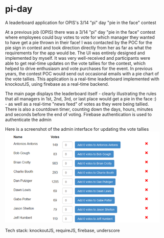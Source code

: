 # pi-day
A leaderboard application for OPIS's 3/14 "pi" day "pie in the face" contest

At a previous job (OPIS) there was a 3/14 "pi" day "pie in the face" contest where employees could buy votes to vote for which manager they wanted to have get a pie thrown in their face!  I was contacted by the POC for the pie sign in contest and took direction directly from her as far as what the requirements for the app would be.  The UI was entirely designed and implemented by myself.  It was very well-received and participants were able to get real-time updates on the vote tallies for the contest, which helped to drive enthusiasm and vote purchases for the event.  In previous years, the contest POC would send out occasional emails with a pie chart of the vote tallies.  This application is a real-time leaderboard implemented with knockoutJS, using firebase as a real-time backend.  

The main page displays the leaderboard itself - clearly illustrating the rules that all managers in 1st, 2nd, 3rd, or last place would get a pie in the face :) - as well as a real-time "news feed" of votes as they were being tallied.  There is also a countdown timer, counting down the days, hours, minutes and seconds before the end of voting.  Firebase authentication is used to authenticate the admin

Here is a screenshot of the admin interface for updating the vote tallies
![Image of admin_leaderboard](https://raw.githubusercontent.com/marklimm/pi-day/master/images/admin_leaderboard.png)

Tech stack: knockoutJS, requireJS, firebase, underscore
